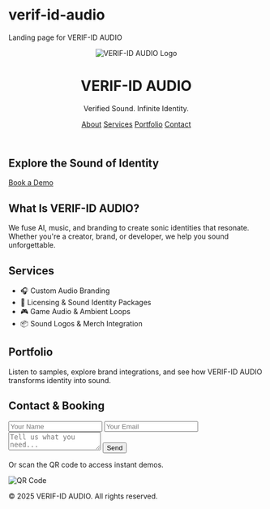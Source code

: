 # verif-id-audio
Landing page for VERIF-ID AUDIO
<!DOCTYPE html>
<html lang="en">
<head>
  <meta charset="UTF-8" />
  <meta name="viewport" content="width=device-width, initial-scale=1.0" />
  <title>VERIF-ID AUDIO</title>
  <link rel="stylesheet" href="styles.css" />
</head>
<body>
  <header>
    <div class="logo">
      <img src="verif-id-logo.png" alt="VERIF-ID AUDIO Logo" />
      <h1>VERIF-ID AUDIO</h1>
      <p class="tagline">Verified Sound. Infinite Identity.</p>
    </div>
    <nav>
      <a href="#about">About</a>
      <a href="#services">Services</a>
      <a href="#portfolio">Portfolio</a>
      <a href="#contact">Contact</a>
    </nav>
  </header>

  <section id="hero">
    <h2>Explore the Sound of Identity</h2>
    <a href="#contact" class="cta-button">Book a Demo</a>
  </section>

  <section id="about">
    <h2>What Is VERIF-ID AUDIO?</h2>
    <p>We fuse AI, music, and branding to create sonic identities that resonate. Whether you're a creator, brand, or developer, we help you sound unforgettable.</p>
  </section>

  <section id="services">
    <h2>Services</h2>
    <ul>
      <li>🎧 Custom Audio Branding</li>
      <li>🔐 Licensing & Sound Identity Packages</li>
      <li>🎮 Game Audio & Ambient Loops</li>
      <li>📦 Sound Logos & Merch Integration</li>
    </ul>
  </section>

  <section id="portfolio">
    <h2>Portfolio</h2>
    <p>Listen to samples, explore brand integrations, and see how VERIF-ID AUDIO transforms identity into sound.</p>
    <!-- Embed Suno tracks or mockups here -->
  </section>

  <section id="contact">
    <h2>Contact & Booking</h2>
    <form>
      <input type="text" placeholder="Your Name" required />
      <input type="email" placeholder="Your Email" required />
      <textarea placeholder="Tell us what you need..." required></textarea>
      <button type="submit">Send</button>
    </form>
    <p>Or scan the QR code to access instant demos.</p>
    <img src="verif-id-qr.png" alt="QR Code" />
  </section>

  <footer>
    <p>&copy; 2025 VERIF-ID AUDIO. All rights reserved.</p>
  </footer>
</body>
</html>